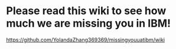 # Please read this wiki to see how much we are missing you in IBM!
https://github.com/YolandaZhang369369/missingyouuatibm/wiki
